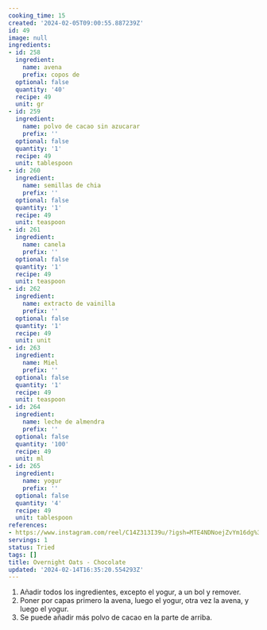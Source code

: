 ```yaml
---
cooking_time: 15
created: '2024-02-05T09:00:55.887239Z'
id: 49
image: null
ingredients:
- id: 258
  ingredient:
    name: avena
    prefix: copos de
  optional: false
  quantity: '40'
  recipe: 49
  unit: gr
- id: 259
  ingredient:
    name: polvo de cacao sin azucarar
    prefix: ''
  optional: false
  quantity: '1'
  recipe: 49
  unit: tablespoon
- id: 260
  ingredient:
    name: semillas de chia
    prefix: ''
  optional: false
  quantity: '1'
  recipe: 49
  unit: teaspoon
- id: 261
  ingredient:
    name: canela
    prefix: ''
  optional: false
  quantity: '1'
  recipe: 49
  unit: teaspoon
- id: 262
  ingredient:
    name: extracto de vainilla
    prefix: ''
  optional: false
  quantity: '1'
  recipe: 49
  unit: unit
- id: 263
  ingredient:
    name: Miel
    prefix: ''
  optional: false
  quantity: '1'
  recipe: 49
  unit: teaspoon
- id: 264
  ingredient:
    name: leche de almendra
    prefix: ''
  optional: false
  quantity: '100'
  recipe: 49
  unit: ml
- id: 265
  ingredient:
    name: yogur
    prefix: ''
  optional: false
  quantity: '4'
  recipe: 49
  unit: tablespoon
references:
- https://www.instagram.com/reel/C14Z313I39u/?igsh=MTE4NDNoejZvYm16dg%3D%3D
servings: 1
status: Tried
tags: []
title: Overnight Oats - Chocolate
updated: '2024-02-14T16:35:20.554293Z'
---
```


1. Añadir todos los ingredientes, excepto el yogur, a un bol y remover.
2. Poner por capas primero la avena, luego el yogur, otra vez la avena, y luego el yogur.
3. Se puede añadir más polvo de cacao en la parte de arriba.

